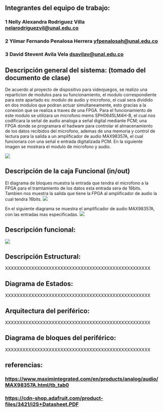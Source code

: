 ## Integrantes del equipo de trabajo:

### 1 Nelly Alexandra Rodriguez Villa   nelarodriguezvil@unal.edu.co

### 2 Yilmar Fernando Penalosa Herrera  yfpenalosah@unal.edu.co

### 3 David Stevent Avila Vela          dsavilav@unal.edu.co


## Descripción general del sistema: (tomado del documento de clase)

De acuerdo al proyecto de dispositivo para videojuegos, se realizo una reparticion de modulos para su funcionamiento, el modulo correspondiente para este apartado es: modulo de audio y microfono, el cual sera dividido en dos modulos que podran actuar simultaneamente, esto gracias a la conexion que se realiza a traves de una FPGA. Para el funcionamiento de este modulo se utilizara un microfono mems SPH0645LM4H-B, el cual nos codificara la señal de audio analoga a señal digital mediante PCM; una FPGA donde se programara el hadware para controlar el almacenamiento de los datos recibidos del microfono, ademas de una memoria y control de lectura para la salida a un amplificador de audio MAX98357A, el cual funcionara con una señal e entrada digitalizada PCM.
En la siguiente imagen se mostrara el modulo de microfono y audio.


 ![](https://github.com/Fabeltranm/FPGA-Game-D1/blob/master/HW/RTL/06PCM-AUDIO-MICROFONO/Version_02/03%20document/caja%20negra.png) 
## Descripción de la caja Funcional  (in/out)

 El diagrama de bloques muestra la entrada que tendra el microfono a la FPGA para el tramtamiento de los datos esta entrada sera de 16bits. Tambien nos muestra la salida que tiene la FPGA al amplificador de audio la cual tendra 16bits.
 ![](https://github.com/Fabeltranm/FPGA-Game-D1/blob/master/HW/RTL/06PCM-AUDIO-MICROFONO/Version_02/03%20document/dgb.png)
 
 En el siguiente diagrama se muestra el amplificador de audio MAX98357A, con las entradas mas especificadas. 
 ![](https://github.com/Fabeltranm/FPGA-Game-D1/blob/master/HW/RTL/06PCM-AUDIO-MICROFONO/Version_02/03%20document/MAX98357A.png)

## Descripción funcional:

![](https://github.com/Fabeltranm/FPGA-Game-D1/blob/master/HW/RTL/06PCM-AUDIO-MICROFONO/Version_02/03%20document/dgf.png)

## Descripción Estructural:

XXXXXXXXXXXXXXXXXXXXXXXXXXXXXXXXXXXXXXXXXXXXXXXXXX

## Diagrama de Estados:

XXXXXXXXXXXXXXXXXXXXXXXXXXXXXXXXXXXXXXXXXXXXXXXXXX

## Arquitectura del periférico:

XXXXXXXXXXXXXXXXXXXXXXXXXXXXXXXXXXXXXXXXXXXXXXXXXX

## Diagrama de bloques del periférico:

XXXXXXXXXXXXXXXXXXXXXXXXXXXXXXXXXXXXXXXXXXXXXXXXXX

## referencias:

### https://www.maximintegrated.com/en/products/analog/audio/MAX98357A.html/tb_tab0
### https://cdn-shop.adafruit.com/product-files/3421/i2S+Datasheet.PDF

